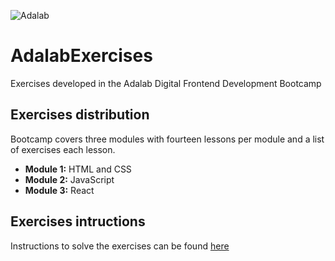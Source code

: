 ![Adalab](https://beta.adalab.es/resources/images/adalab-logo-155x61-bg-white.png)

# AdalabExercises

Exercises developed in the Adalab Digital Frontend Development Bootcamp

## Exercises distribution

Bootcamp covers three modules with fourteen lessons per module and a list of exercises each lesson.

- **Module 1:** HTML and CSS
- **Module 2:** JavaScript
- **Module 3:** React

## Exercises intructions

Instructions to solve the exercises can be found [here](https://books.adalab.es/materiales-front-end-k/)
